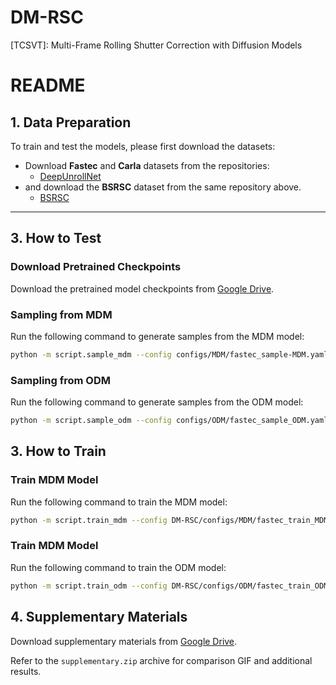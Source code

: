 # DM-RSC
[TCSVT]: Multi-Frame Rolling Shutter Correction with Diffusion Models

# README

## 1. Data Preparation

To train and test the models, please first download the datasets:

- Download **Fastec** and **Carla** datasets from the repositories:
  - [DeepUnrollNet](https://github.com/ethliup/DeepUnrollNet)
- and download the **BSRSC** dataset from the same repository above.
  - [BSRSC](https://github.com/ljzycmd/BSRSC)


---


## 3. How to Test

### Download Pretrained Checkpoints

Download the pretrained model checkpoints from [Google Drive](https://drive.google.com/drive/folders/1LfSP8Z8s8Ofv56LaDXeCVeDNdy3quP6v?usp=sharing).

### Sampling from MDM

Run the following command to generate samples from the MDM model:

```bash
python -m script.sample_mdm --config configs/MDM/fastec_sample-MDM.yaml

```

### Sampling from ODM

Run the following command to generate samples from the ODM model:

```bash
python -m script.sample_odm --config configs/ODM/fastec_sample_ODM.yaml

```

## 3. How to Train

### Train MDM Model

Run the following command to train the MDM model:

```bash
python -m script.train_mdm --config DM-RSC/configs/MDM/fastec_train_MDM.yaml
```

### Train MDM Model

Run the following command to train the ODM model:

```bash
python -m script.train_odm --config DM-RSC/configs/ODM/fastec_train_ODM.yaml
```

## 4. Supplementary Materials

Download supplementary materials from [Google Drive](https://drive.google.com/drive/folders/1LfSP8Z8s8Ofv56LaDXeCVeDNdy3quP6v?usp=sharing).

Refer to the `supplementary.zip` archive for comparison GIF and additional results.

